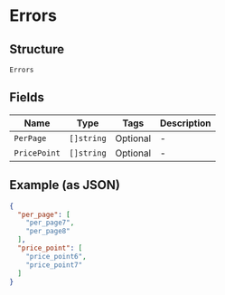 
# Errors

## Structure

`Errors`

## Fields

| Name | Type | Tags | Description |
|  --- | --- | --- | --- |
| `PerPage` | `[]string` | Optional | - |
| `PricePoint` | `[]string` | Optional | - |

## Example (as JSON)

```json
{
  "per_page": [
    "per_page7",
    "per_page8"
  ],
  "price_point": [
    "price_point6",
    "price_point7"
  ]
}
```

